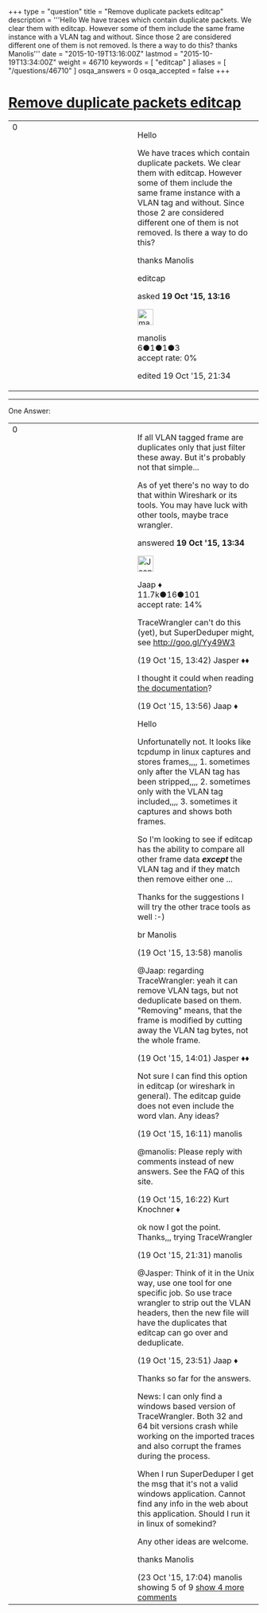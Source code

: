 +++
type = "question"
title = "Remove duplicate packets editcap"
description = '''Hello We have traces which contain duplicate packets. We clear them with editcap. However some of them include the same frame instance with a VLAN tag and without. Since those 2 are considered different one of them is not removed. Is there a way to do this? thanks Manolis'''
date = "2015-10-19T13:16:00Z"
lastmod = "2015-10-19T13:34:00Z"
weight = 46710
keywords = [ "editcap" ]
aliases = [ "/questions/46710" ]
osqa_answers = 0
osqa_accepted = false
+++

<div class="headNormal">

# [Remove duplicate packets editcap](/questions/46710/remove-duplicate-packets-editcap)

</div>

<div id="main-body">

<div id="askform">

<table id="question-table" style="width:100%;"><colgroup><col style="width: 50%" /><col style="width: 50%" /></colgroup><tbody><tr class="odd"><td style="width: 30px; vertical-align: top"><div class="vote-buttons"><div id="post-46710-score" class="post-score" title="current number of votes">0</div><div id="favorite-count" class="favorite-count"></div></div></td><td><div id="item-right"><div class="question-body"><p>Hello</p><p>We have traces which contain duplicate packets. We clear them with editcap. However some of them include the same frame instance with a VLAN tag and without. Since those 2 are considered different one of them is not removed. Is there a way to do this?</p><p>thanks Manolis</p></div><div id="question-tags" class="tags-container tags">editcap</div><div id="question-controls" class="post-controls"></div><div class="post-update-info-container"><div class="post-update-info post-update-info-user"><p>asked <strong>19 Oct '15, 13:16</strong></p><img src="https://secure.gravatar.com/avatar/fabda3280c9880e01f17cbb8c96a698d?s=32&amp;d=identicon&amp;r=g" class="gravatar" width="32" height="32" alt="manolis&#39;s gravatar image" /><p>manolis<br />
<span class="score" title="6 reputation points">6</span><span title="1 badges"><span class="badge1">●</span><span class="badgecount">1</span></span><span title="1 badges"><span class="silver">●</span><span class="badgecount">1</span></span><span title="3 badges"><span class="bronze">●</span><span class="badgecount">3</span></span><br />
<span class="accept_rate" title="Rate of the user&#39;s accepted answers">accept rate:</span> <span title="manolis has no accepted answers">0%</span></p></div><div class="post-update-info post-update-info-edited"><p>edited 19 Oct '15, 21:34</p></div></div><div id="comments-container-46710" class="comments-container"></div><div id="comment-tools-46710" class="comment-tools"></div><div class="clear"></div><div id="comment-46710-form-container" class="comment-form-container"></div><div class="clear"></div></div></td></tr></tbody></table>

------------------------------------------------------------------------

<div class="tabBar">

<span id="sort-top"></span>

<div class="headQuestions">

One Answer:

</div>

</div>

<span id="46714"></span>

<div id="answer-container-46714" class="answer">

<table style="width:100%;"><colgroup><col style="width: 50%" /><col style="width: 50%" /></colgroup><tbody><tr class="odd"><td style="width: 30px; vertical-align: top"><div class="vote-buttons"><div id="post-46714-score" class="post-score" title="current number of votes">0</div></div></td><td><div class="item-right"><div class="answer-body"><p>If all VLAN tagged frame are duplicates only that just filter these away. But it's probably not that simple...</p><p>As of yet there's no way to do that within Wireshark or its tools. You may have luck with other tools, maybe trace wrangler.</p></div><div class="answer-controls post-controls"></div><div class="post-update-info-container"><div class="post-update-info post-update-info-user"><p>answered <strong>19 Oct '15, 13:34</strong></p><img src="https://secure.gravatar.com/avatar/2337f0406681e5c72ea0e6f1f0d6c0b0?s=32&amp;d=identicon&amp;r=g" class="gravatar" width="32" height="32" alt="Jaap&#39;s gravatar image" /><p>Jaap ♦<br />
<span class="score" title="11680 reputation points"><span>11.7k</span></span><span title="16 badges"><span class="silver">●</span><span class="badgecount">16</span></span><span title="101 badges"><span class="bronze">●</span><span class="badgecount">101</span></span><br />
<span class="accept_rate" title="Rate of the user&#39;s accepted answers">accept rate:</span> <span title="Jaap has 155 accepted answers">14%</span></p></div></div><div id="comments-container-46714" class="comments-container"><span id="46715"></span><div id="comment-46715" class="comment"><div id="post-46715-score" class="comment-score"></div><div class="comment-text"><p>TraceWrangler can't do this (yet), but SuperDeduper might, see <a href="http://goo.gl/Yy49W3">http://goo.gl/Yy49W3</a></p></div><div id="comment-46715-info" class="comment-info"><span class="comment-age">(19 Oct '15, 13:42)</span> Jasper ♦♦</div></div><span id="46717"></span><div id="comment-46717" class="comment"><div id="post-46717-score" class="comment-score"></div><div class="comment-text"><p>I thought it could when reading <a href="https://www.tracewrangler.com/documentation/VLANs.html">the documentation</a>?</p></div><div id="comment-46717-info" class="comment-info"><span class="comment-age">(19 Oct '15, 13:56)</span> Jaap ♦</div></div><span id="46718"></span><div id="comment-46718" class="comment"><div id="post-46718-score" class="comment-score"></div><div class="comment-text"><p>Hello</p><p>Unfortunatelly not. It looks like tcpdump in linux captures and stores frames,,,, 1. sometimes only after the VLAN tag has been stripped,,,, 2. sometimes only with the VLAN tag included,,,, 3. sometimes it captures and shows both frames.</p><p>So I'm looking to see if editcap has the ability to compare all other frame data <strong><em>except</em></strong> the VLAN tag and if they match then remove either one ...</p><p>Thanks for the suggestions I will try the other trace tools as well :-)</p><p>br Manolis</p></div><div id="comment-46718-info" class="comment-info"><span class="comment-age">(19 Oct '15, 13:58)</span> manolis</div></div><span id="46719"></span><div id="comment-46719" class="comment"><div id="post-46719-score" class="comment-score"></div><div class="comment-text"><p>@Jaap: regarding TraceWrangler: yeah it can remove VLAN tags, but not deduplicate based on them. "Removing" means, that the frame is modified by cutting away the VLAN tag bytes, not the whole frame.</p></div><div id="comment-46719-info" class="comment-info"><span class="comment-age">(19 Oct '15, 14:01)</span> Jasper ♦♦</div></div><span id="46726"></span><div id="comment-46726" class="comment"><div id="post-46726-score" class="comment-score"></div><div class="comment-text"><p>Not sure I can find this option in editcap (or wireshark in general). The editcap guide does not even include the word vlan. Any ideas?</p></div><div id="comment-46726-info" class="comment-info"><span class="comment-age">(19 Oct '15, 16:11)</span> manolis</div></div><span id="46729"></span><div id="comment-46729" class="comment not_top_scorer"><div id="post-46729-score" class="comment-score"></div><div class="comment-text"><p>@manolis: Please reply with comments instead of new answers. See the FAQ of this site.</p></div><div id="comment-46729-info" class="comment-info"><span class="comment-age">(19 Oct '15, 16:22)</span> Kurt Knochner ♦</div></div><span id="46742"></span><div id="comment-46742" class="comment not_top_scorer"><div id="post-46742-score" class="comment-score"></div><div class="comment-text"><p>ok now I got the point. Thanks,,, trying TraceWrangler</p></div><div id="comment-46742-info" class="comment-info"><span class="comment-age">(19 Oct '15, 21:31)</span> manolis</div></div><span id="46745"></span><div id="comment-46745" class="comment not_top_scorer"><div id="post-46745-score" class="comment-score"></div><div class="comment-text"><p>@Jasper: Think of it in the Unix way, use one tool for one specific job. So use trace wrangler to strip out the VLAN headers, then the new file will have the duplicates that editcap can go over and deduplicate.</p></div><div id="comment-46745-info" class="comment-info"><span class="comment-age">(19 Oct '15, 23:51)</span> Jaap ♦</div></div><span id="46901"></span><div id="comment-46901" class="comment not_top_scorer"><div id="post-46901-score" class="comment-score"></div><div class="comment-text"><p>Thanks so far for the answers.</p><p>News: I can only find a windows based version of TraceWrangler. Both 32 and 64 bit versions crash while working on the imported traces and also corrupt the frames during the process.</p><p>When I run SuperDeduper I get the msg that it's not a valid windows application. Cannot find any info in the web about this application. Should I run it in linux of somekind?</p><p>Any other ideas are welcome.</p><p>thanks Manolis</p></div><div id="comment-46901-info" class="comment-info"><span class="comment-age">(23 Oct '15, 17:04)</span> manolis</div></div></div><div id="comment-tools-46714" class="comment-tools"><span class="comments-showing"> showing 5 of 9 </span> <a href="#" class="show-all-comments-link">show 4 more comments</a></div><div class="clear"></div><div id="comment-46714-form-container" class="comment-form-container"></div><div class="clear"></div></div></td></tr></tbody></table>

</div>

<div class="paginator-container-left">

</div>

</div>

</div>

